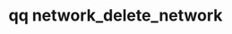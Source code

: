 ---
category: network
command: network_delete_network
optional_options:
- alternate: []
  help: The unique ID of the network on the interface
  name: --network-id
  required: true
permalink: /qq-cli-command-guide/network/network_delete_network.html
positional_options: []
sidebar: qq_cli_command_reference_sidebar
summary: This section explains how to use the <code>qq network_delete_network</code>
  command.
synopsis: Delete network configuration
title: qq network_delete_network
usage: qq network_delete_network [-h] --network-id NETWORK_ID
zendesk_source: qq CLI Command Guide

---